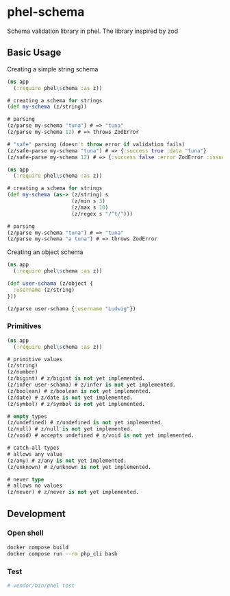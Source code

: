 # phel-schema

Schema validation library in phel. The library inspired by zod

## Basic Usage

Creating a simple string schema

```clojure
(ns app
  (:require phel\schema :as z))

# creating a schema for strings
(def my-schema (z/string))

# parsing
(z/parse my-schema "tuna") # => "tuna"
(z/parse my-schema 12) # => throws ZodError

# "safe" parsing (doesn't throw error if validation fails)
(z/safe-parse my-schema "tuna") # => {:success true :data "tuna"}
(z/safe-parse my-schema 12) # => {:success false :error ZodError :issues [...]}
```

```clojure
(ns app
  (:require phel\schema :as z))

# creating a schema for strings
(def my-schema (as-> (z/string) s
                     (z/min s 3)
                     (z/max s 10)
                     (z/regex s "/^t/")))

# parsing
(z/parse my-schema "tuna") # => "tuna"
(z/parse my-schema "a tuna") # => throws ZodError
```

Creating an object schema


```clojure
(ns app
  (:require phel\schema :as z))

(def user-schama (z/object {
  :username (z/string)
}))

(z/parse user-schama {:username "Ludwig"})
```

### Primitives

```clojure
(ns app
  (:require phel\schema :as z))

# primitive values
(z/string)
(z/number)
(z/bigint) # z/bigint is not yet implemented.
(z/infer user-schama) # z/infer is not yet implemented.
(z/boolean) # z/boolean is not yet implemented.
(z/date) # z/date is not yet implemented.
(z/symbol) # z/symbol is not yet implemented.

# empty types
(z/undefined) # z/undefined is not yet implemented.
(z/null) # z/null is not yet implemented.
(z/void) # accepts undefined # z/void is not yet implemented.

# catch-all types
# allows any value
(z/any) # z/any is not yet implemented.
(z/unknown) # z/unknown is not yet implemented.

# never type
# allows no values
(z/never) # z/never is not yet implemented.
```


## Development

### Open shell

```bash
docker compose build
docker compose run --rm php_cli bash
```

### Test

```bash
# vendor/bin/phel test
```


